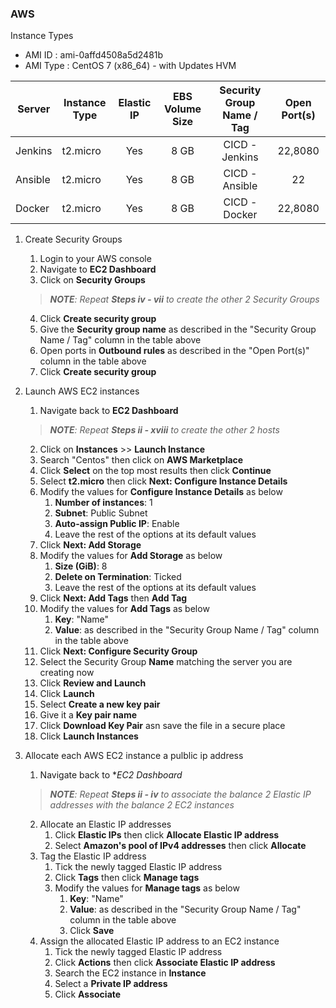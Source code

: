 ### AWS


Instance Types

- AMI ID : ami-0affd4508a5d2481b
- AMI Type : CentOS 7 (x86_64) - with Updates HVM

| Server  | Instance Type | Elastic IP | EBS Volume Size | Security Group Name / Tag | Open Port(s) |
|---------|---------------|:----------:|:---------------:|:-------------------------:|:------------:|
| Jenkins | t2.micro      |     Yes    |       8 GB      |       CICD - Jenkins      |    22,8080   |
| Ansible | t2.micro      |     Yes    |       8 GB      |       CICD - Ansible      |      22      |
| Docker  | t2.micro      |     Yes    |       8 GB      |       CICD - Docker       |    22,8080   |


1. Create Security Groups
    1. Login to your AWS console
    2. Navigate to **EC2 Dashboard**
    3. Click on **Security Groups** 
    > ***NOTE**: Repeat **Steps iv - vii** to create the other 2 Security Groups*
    4. Click **Create security group**
    5. Give the **Security group name** as described in the "Security Group Name / Tag" column in the table above 
    6. Open ports in **Outbound rules** as described in the "Open Port(s)" column in the table above
    7. Click **Create security group**

3. Launch AWS EC2 instances
    1. Navigate back to **EC2 Dashboard**
    > ***NOTE**: Repeat **Steps ii - xviii** to create the other 2 hosts*
    2. Click on **Instances** >> **Launch Instance**
    3. Search "Centos" then click on **AWS Marketplace**
    4. Click **Select** on the top most results then click **Continue**
    5. Select **t2.micro** then click **Next: Configure Instance Details**
    6. Modify the values for **Configure Instance Details** as below
        1. **Number of instances**: 1
        2. **Subnet**: Public Subnet
        3. **Auto-assign Public IP**: Enable
        4. Leave the rest of the options at its default values
    7. Click **Next: Add Storage**
    8. Modify the values for **Add Storage** as below
        1. **Size (GiB)**: 8
        2. **Delete on Termination**: Ticked
        3. Leave the rest of the options at its default values
    9. Click **Next: Add Tags** then **Add Tag**
    10. Modify the values for **Add Tags** as below
        1. **Key**: "Name" 
        2. **Value**: as described in the "Security Group Name / Tag" column in the table above 
    10. Click **Next: Configure Security Group**
    11. Select the Security Group **Name** matching the server you are creating now
    12. Click **Review and Launch**
    13. Click **Launch**
    14. Select **Create a new key pair**
    15. Give it a **Key pair name**
    16. Click **Download Key Pair** asn save the file in a secure place
    17. Click **Launch Instances**

3. Allocate each AWS EC2 instance a pulblic ip address
    1. Navigate back to **EC2 Dashboard*
    > ***NOTE**: Repeat **Steps ii - iv** to associate the balance 2 Elastic IP addresses with the balance 2 EC2 instances*
    2. Allocate an Elastic IP addresses
        1. Click **Elastic IPs** then click **Allocate Elastic IP address**
        2. Select **Amazon's pool of IPv4 addresses** then click **Allocate**
    3. Tag the Elastic IP address
        1. Tick the newly tagged Elastic IP address
        2. Click **Tags** then click **Manage tags**
        3. Modify the values for **Manage tags** as below
            1. **Key**: "Name" 
            2. **Value**: as described in the "Security Group Name / Tag" column in the table above
            3. Click **Save**
    4. Assign the allocated Elastic IP address to an EC2 instance
        1. Tick the newly tagged Elastic IP address
        2. Click **Actions** then click **Associate Elastic IP address**
        3. Search the EC2 instance in **Instance**
        4. Select a **Private IP address**
        5. Click **Associate**
        
        
    
